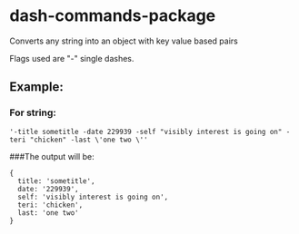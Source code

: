 # dash-commands-package

Converts any string into an object with key value based pairs

Flags used are "-" single dashes. 

## Example:

### For string: 

```
'-title sometitle -date 229939 -self "visibly interest is going on" -teri "chicken" -last \'one two \''
```

###The output will be:

```
{
  title: 'sometitle',
  date: '229939',
  self: 'visibly interest is going on',
  teri: 'chicken',
  last: 'one two'
}
```
